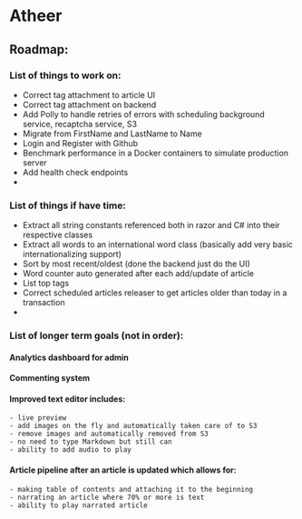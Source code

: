 # Atheer
## Roadmap:
### List of things to work on:
- Correct tag attachment to article UI
- Correct tag attachment on backend  
- Add Polly to handle retries of errors with scheduling background service, recaptcha service, S3
- Migrate from FirstName and LastName to Name
- Login and Register with Github
- Benchmark performance in a Docker containers to simulate production server
- Add health check endpoints
- 

### List of things if have time:
- Extract all string constants referenced both in razor and C# into their respective classes
- Extract all words to an international word class (basically add very basic internationalizing support)
- Sort by most recent/oldest (done the backend just do the UI)
- Word counter auto generated after each add/update of article
- List top tags
- Correct scheduled articles releaser to get articles older than today in a transaction
- 

### List of longer term goals (not in order):

#### Analytics dashboard for admin
#### Commenting system
#### Improved text editor includes:
    - live preview
    - add images on the fly and automatically taken care of to S3
    - remove images and automatically removed from S3
    - no need to type Markdown but still can
    - ability to add audio to play
#### Article pipeline after an article is updated which allows for:
    - making table of contents and attaching it to the beginning
    - narrating an article where 70% or more is text
    - ability to play narrated article